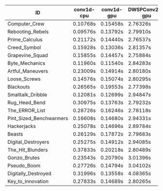 |ID|conv1d-cpu|conv1d-gpu|DWSPConv2D-gpu|gemm-gpu|avg|
|-|-|-|-|-|-|
|Computer_Crew|0.10768s|0.15458s|2.76326s|1.65487s|1.17010s|
|Rebooting_Rebels|0.09576s|0.13792s|2.79910s|1.65277s|1.17139s|
|Prime_Calculus|0.21172s|0.14440s|2.76537s|1.66392s|1.19635s|
|Creed_Symbol|0.15928s|0.13036s|2.81357s|1.68338s|1.19665s|
|Grapevine_Squad|0.15855s|0.14457s|2.75884s|1.73128s|1.19831s|
|Byte_Mechanics|0.11960s|0.11540s|2.84283s|1.75334s|1.20780s|
|Artful_Maneuvers|0.23009s|0.14914s|2.80180s|1.66632s|1.21184s|
|Loose_Screws|0.14576s|0.15074s|2.80295s|1.75331s|1.21319s|
|Blackouts|0.26565s|0.19553s|2.77398s|1.66084s|1.22400s|
|Smalltalk_Dribble|0.12081s|0.12699s|2.94847s|1.74859s|1.23622s|
|Rug_Heed_Bend|0.30975s|0.13763s|2.79232s|1.81348s|1.26330s|
|The_ERROR_List|0.28726s|0.16246s|2.78118s|1.86784s|1.27468s|
|Pint_Sized_Benchwarmers|0.16608s|0.14680s|2.94331s|1.84393s|1.27503s|
|Hackerjacks|0.25078s|0.14696s|2.89784s|1.84676s|1.28558s|
|Beasts|0.26129s|0.17872s|2.79683s|1.90916s|1.28650s|
|Digital_Destroyers|0.25275s|0.14912s|2.94085s|1.87248s|1.30380s|
|The_Hit_Blunders|0.37833s|0.20218s|2.80489s|1.85857s|1.31099s|
|Gonzo_Brutes|0.23543s|0.20790s|3.01396s|1.88885s|1.33654s|
|Pseudo_Boom|0.27726s|0.14794s|3.04102s|1.96615s|1.35809s|
|Digitally_Destroyed|0.31996s|0.13558s|4.08365s|2.47459s|1.75344s|
|Key_to_Innovation|0.27833s|0.14689s|2.80265s|infs|infs|
